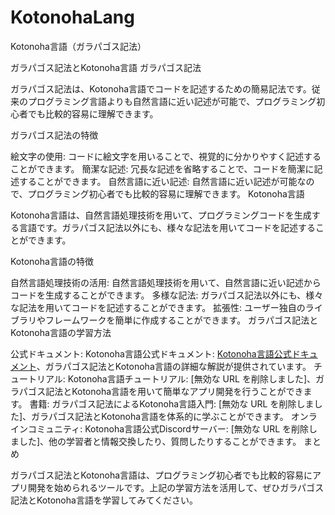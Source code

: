 # KotonohaLang
Kotonoha言語（ガラパゴス記法）

ガラパゴス記法とKotonoha言語
ガラパゴス記法

ガラパゴス記法は、Kotonoha言語でコードを記述するための簡易記法です。従来のプログラミング言語よりも自然言語に近い記述が可能で、プログラミング初心者でも比較的容易に理解できます。

ガラパゴス記法の特徴

絵文字の使用: コードに絵文字を用いることで、視覚的に分かりやすく記述することができます。
簡潔な記述: 冗長な記述を省略することで、コードを簡潔に記述することができます。
自然言語に近い記述: 自然言語に近い記述が可能なので、プログラミング初心者でも比較的容易に理解できます。
Kotonoha言語

Kotonoha言語は、自然言語処理技術を用いて、プログラミングコードを生成する言語です。ガラパゴス記法以外にも、様々な記法を用いてコードを記述することができます。

Kotonoha言語の特徴

自然言語処理技術の活用: 自然言語処理技術を用いて、自然言語に近い記述からコードを生成することができます。
多様な記法: ガラパゴス記法以外にも、様々な記法を用いてコードを記述することができます。
拡張性: ユーザー独自のライブラリやフレームワークを簡単に作成することができます。
ガラパゴス記法とKotonoha言語の学習方法

公式ドキュメント: Kotonoha言語公式ドキュメント: [Kotonoha言語公式ドキュメント](https://github.com/BlueSkyProgramming/KotonohaLang)、ガラパゴス記法とKotonoha言語の詳細な解説が提供されています。
チュートリアル: Kotonoha言語チュートリアル: [無効な URL を削除しました]、ガラパゴス記法とKotonoha言語を用いて簡単なアプリ開発を行うことができます。
書籍: ガラパゴス記法によるKotonoha言語入門: [無効な URL を削除しました]、ガラパゴス記法とKotonoha言語を体系的に学ぶことができます。
オンラインコミュニティ: Kotonoha言語公式Discordサーバー: [無効な URL を削除しました]、他の学習者と情報交換したり、質問したりすることができます。
まとめ

ガラパゴス記法とKotonoha言語は、プログラミング初心者でも比較的容易にアプリ開発を始められるツールです。上記の学習方法を活用して、ぜひガラパゴス記法とKotonoha言語を学習してみてください。
